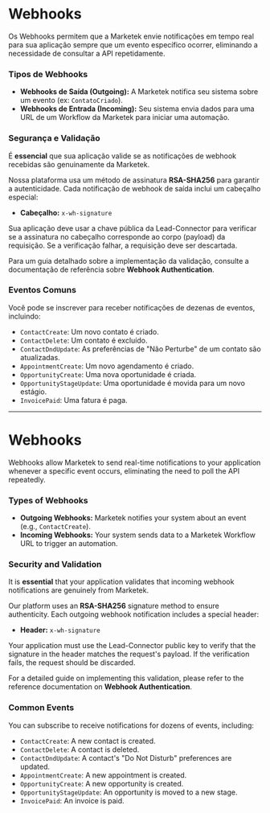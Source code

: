 # Webhooks

Os Webhooks permitem que a Marketek envie notificações em tempo real para sua aplicação sempre que um evento específico ocorrer, eliminando a necessidade de consultar a API repetidamente.

### Tipos de Webhooks

*   **Webhooks de Saída (Outgoing):** A Marketek notifica seu sistema sobre um evento (ex: `ContatoCriado`).
*   **Webhooks de Entrada (Incoming):** Seu sistema envia dados para uma URL de um Workflow da Marketek para iniciar uma automação.

### Segurança e Validação

É **essencial** que sua aplicação valide se as notificações de webhook recebidas são genuinamente da Marketek.

Nossa plataforma usa um método de assinatura **RSA-SHA256** para garantir a autenticidade. Cada notificação de webhook de saída inclui um cabeçalho especial:

*   **Cabeçalho:** `x-wh-signature`

Sua aplicação deve usar a chave pública da Lead-Connector para verificar se a assinatura no cabeçalho corresponde ao corpo (payload) da requisição. Se a verificação falhar, a requisição deve ser descartada.

Para um guia detalhado sobre a implementação da validação, consulte a documentação de referência sobre **Webhook Authentication**.

### Eventos Comuns

Você pode se inscrever para receber notificações de dezenas de eventos, incluindo:

*   `ContactCreate`: Um novo contato é criado.
*   `ContactDelete`: Um contato é excluído.
*   `ContactDndUpdate`: As preferências de "Não Perturbe" de um contato são atualizadas.
*   `AppointmentCreate`: Um novo agendamento é criado.
*   `OpportunityCreate`: Uma nova oportunidade é criada.
*   `OpportunityStageUpdate`: Uma oportunidade é movida para um novo estágio.
*   `InvoicePaid`: Uma fatura é paga.

  

* * *

  

# Webhooks

Webhooks allow Marketek to send real-time notifications to your application whenever a specific event occurs, eliminating the need to poll the API repeatedly.

### Types of Webhooks

*   **Outgoing Webhooks:** Marketek notifies your system about an event (e.g., `ContactCreate`).
*   **Incoming Webhooks:** Your system sends data to a Marketek Workflow URL to trigger an automation.

### Security and Validation

It is **essential** that your application validates that incoming webhook notifications are genuinely from Marketek.

Our platform uses an **RSA-SHA256** signature method to ensure authenticity. Each outgoing webhook notification includes a special header:

*   **Header:** `x-wh-signature`

Your application must use the Lead-Connector public key to verify that the signature in the header matches the request's payload. If the verification fails, the request should be discarded.

For a detailed guide on implementing this validation, please refer to the reference documentation on **Webhook Authentication**.

### Common Events

You can subscribe to receive notifications for dozens of events, including:

*   `ContactCreate`: A new contact is created.
*   `ContactDelete`: A contact is deleted.
*   `ContactDndUpdate`: A contact's "Do Not Disturb" preferences are updated.
*   `AppointmentCreate`: A new appointment is created.
*   `OpportunityCreate`: A new opportunity is created.
*   `OpportunityStageUpdate`: An opportunity is moved to a new stage.
*   `InvoicePaid`: An invoice is paid.
